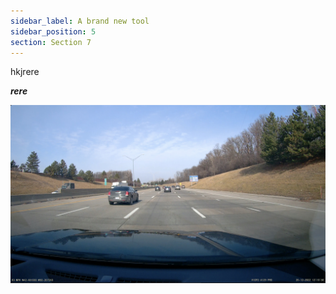```yaml
---
sidebar_label: A brand new tool
sidebar_position: 5
section: Section 7
---
```

h﻿kjrere 

***r﻿ere***



![](single-frame-dashcam.jpg)